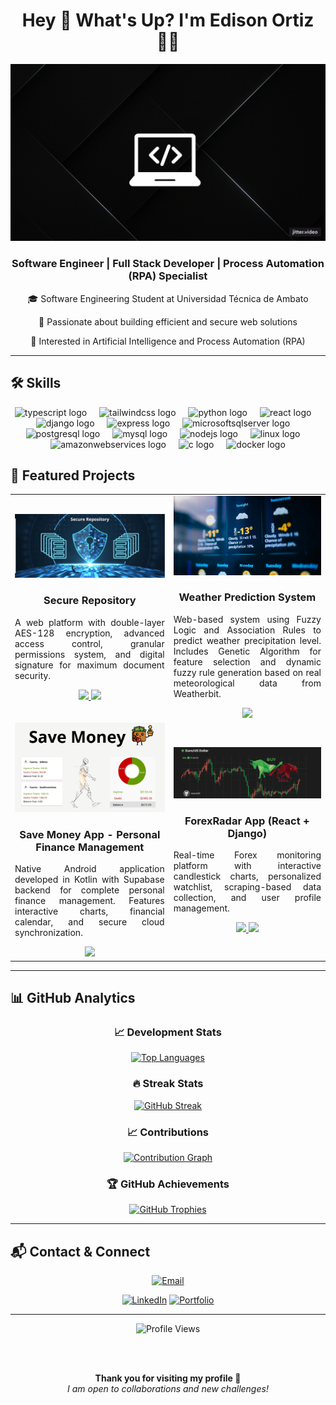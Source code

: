 
<h1 align="center">Hey 👋 What's Up? I'm Edison Ortiz 👨‍💻</h1>
<p align="center">
  <img src="./banner.gif" alt="Edison Ortiz Banner" />
</p>
<div align="center">
  <h3>Software Engineer | Full Stack Developer | Process Automation (RPA) Specialist</h3>
  <p>🎓 Software Engineering Student at Universidad Técnica de Ambato</p>
  <p>💼 Passionate about building efficient and secure web solutions</p>
  <p>🧠 Interested in Artificial Intelligence and Process Automation (RPA)</p>
</div>


---

## 🛠️ Skills

<div align="center">
  <img src="https://skillicons.dev/icons?i=ts" height="60" alt="typescript logo"  />
  <img width="12" />
  <img src="https://skillicons.dev/icons?i=tailwind" height="60" alt="tailwindcss logo"  />
  <img width="12" />
  <img src="https://skillicons.dev/icons?i=py" height="60" alt="python logo"  />
  <img width="12" />
  <img src="https://cdn.jsdelivr.net/gh/devicons/devicon/icons/react/react-original.svg" height="60" alt="react logo"  />
  <img width="12" />
  <img src="https://cdn.jsdelivr.net/gh/devicons/devicon/icons/django/django-plain.svg" height="60" alt="django logo"  />
  <img width="12" />
  <img src="https://cdn.jsdelivr.net/gh/devicons/devicon/icons/express/express-original.svg" height="60" alt="express logo"  />
  <img width="12" />
  <img src="https://cdn.jsdelivr.net/gh/devicons/devicon/icons/microsoftsqlserver/microsoftsqlserver-plain.svg" height="60" alt="microsoftsqlserver logo"  />
  <img width="12" />
  <img src="https://cdn.jsdelivr.net/gh/devicons/devicon/icons/postgresql/postgresql-original.svg" height="60" alt="postgresql logo"  />
  <img width="12" />
  <img src="https://cdn.jsdelivr.net/gh/devicons/devicon/icons/mysql/mysql-original.svg" height="60" alt="mysql logo"  />
  <img width="12" />
  <img src="https://cdn.jsdelivr.net/gh/devicons/devicon/icons/nodejs/nodejs-original.svg" height="60" alt="nodejs logo"  />
  <img width="12" />
  <img src="https://cdn.jsdelivr.net/gh/devicons/devicon/icons/linux/linux-original.svg" height="60" alt="linux logo"  />
  <img width="12" />
  <img src="https://cdn.jsdelivr.net/gh/devicons/devicon/icons/amazonwebservices/amazonwebservices-line-wordmark.svg" height="60" alt="amazonwebservices logo"  />
  <img width="12" />
  <img src="https://cdn.jsdelivr.net/gh/devicons/devicon/icons/c/c-original.svg" height="60" alt="c logo"  />
  <img width="12" />
  <img src="https://cdn.jsdelivr.net/gh/devicons/devicon/icons/docker/docker-original.svg" height="60" alt="docker logo"  />
</div>



## 🚀 Featured Projects

<div align="center">

<table>
  <tr>
    <td align="center" width="300">
      <img src="./repositorio-seguro.png" width="250" alt="Repositorio Seguro"/><br>
      <h3>Secure Repository</h3>
      <p align="justify">A web platform with double-layer AES-128 encryption, advanced access control, granular permissions system, and digital signature for maximum document security.</p>
      <a href="https://github.com/YasArcher/front-seguridad" target="_blank">
    <img src="https://img.shields.io/badge/FRONTEND-blue?style=for-the-badge&logo=react&logoColor=white">
  </a>
  <a href="https://github.com/Dionisio202/Repositorio_Seguridad" target="_blank">
    <img src="https://img.shields.io/badge/BACKEND-green?style=for-the-badge&logo=django&logoColor=white">
  </a>
    </td>
   <td align="center" width="300">
  <img src="./weather_and_prediction.png" width="250" alt="Weather Prediction System"/><br>
  <h3>Weather Prediction System</h3>
  <p align="justify">Web-based system using Fuzzy Logic and Association Rules to predict weather precipitation level. Includes Genetic Algorithm for feature selection and dynamic fuzzy rule generation based on real meteorological data from Weatherbit.</p>
  <a href="https://github.com/Dionisio202/Weather-Prediction-using-Fuzzy-Logic">
    <img src="https://img.shields.io/badge/CODE-yellow?style=for-the-badge&logo=github&logoColor=black">
  </a>
</td>

  </tr>
  <tr>
    <td align="center" width="300">
  <img src="./save-money-app.png" width="250" alt="Save Money App"/><br>
  <h3>Save Money App - Personal Finance Management</h3>
  <p align="justify">Native Android application developed in Kotlin with Supabase backend for complete personal finance management. Features interactive charts, financial calendar, and secure cloud synchronization.</p>
  <a href="https://github.com/Dionisio202/Save_money_App">
    <img src="https://img.shields.io/badge/CODE-yellow?style=for-the-badge&logo=github&logoColor=black">
  </a>
</td>
   <td align="center" width="300">
  <img src="./Dionisio202.png" width="250" alt="ForexRadar App"/><br>
  <h3>ForexRadar App (React + Django)</h3>
  <p align="justify">
    Real-time Forex monitoring platform with interactive candlestick charts, personalized watchlist, scraping-based data collection, and user profile management.
  </p>
  <a href="https://github.com/Dionisio202/ForexRadar-frontEnd" target="_blank">
    <img src="https://img.shields.io/badge/FRONTEND-blue?style=for-the-badge&logo=react&logoColor=white">
  </a>
  <a href="https://github.com/Dionisio202/ForexRadar-backend" target="_blank">
    <img src="https://img.shields.io/badge/BACKEND-green?style=for-the-badge&logo=django&logoColor=white">
  </a>
</td>

  </tr>
</table>

</div>

---
## 📊 GitHub Analytics

<div align="center">

### 📈 Development Stats
<a href="https://github.com/Dionisio202">
  <img height="200" src="https://github-readme-stats.vercel.app/api/top-langs/?username=Dionisio202&layout=compact&langs_count=10&theme=radical&hide_border=true&bg_color=0D1117&title_color=58A6FF&text_color=C9D1D9&border_radius=10&card_width=400" alt="Top Languages"/>
</a>

### 🔥 Streak Stats
<a href="https://github.com/Dionisio202">
  <img src="https://github-readme-streak-stats.herokuapp.com/?user=Dionisio202&theme=radical&hide_border=true&background=0D1117&stroke=58A6FF&ring=1F6FEB&fire=FF6B6B&currStreakLabel=58A6FF&sideNums=C9D1D9&currStreakNum=FF6B6B&dates=8B949E&sideLabels=8B949E&border_radius=10" alt="GitHub Streak"/>
</a>

### 📈 Contributions
<a href="https://github.com/Dionisio202">
  <img src="https://github-readme-activity-graph.vercel.app/graph?username=Dionisio202&theme=react-dark&bg_color=0D1117&color=58A6FF&line=1F6FEB&point=FF6B6B&area=true&hide_border=true&radius=10" alt="Contribution Graph"/>
</a>

### 🏆 GitHub Achievements
<a href="https://github.com/Dionisio202">
  <img src="https://github-profile-trophy.vercel.app/?username=Dionisio202&theme=radical&no-frame=true&no-bg=true&margin-w=4&row=2&column=4" alt="GitHub Trophies"/>
</a>

</div>

---

## 📬 Contact & Connect

<div align="center">
  
[![Email](https://img.shields.io/badge/Email-solisedison@outlook.com-D14836?style=for-the-badge&logo=gmail&logoColor=white)](mailto:solisedison@outlook.com)

[![LinkedIn](https://img.shields.io/badge/LinkedIn-Edison%20Ortiz-0077B5?style=for-the-badge&logo=linkedin&logoColor=white)](https://www.linkedin.com/in/edison-ortiz-71ab41280/)
[![Portfolio](https://img.shields.io/badge/Portfolio-Visit-blue?style=for-the-badge&logo=internet-explorer&logoColor=white)](https://edison-portafolio.vercel.app/)

</div>

---

<div align="center">
  <img src="https://komarev.com/ghpvc/?username=Dionisio202&label=Profile%20Views&color=58A6FF&style=for-the-badge&logo=github" alt="Profile Views"/>
  
  <br><br>
  
  **Thank you for visiting my profile 👋**  
  *I am open to collaborations and new challenges!*
  
</div>

